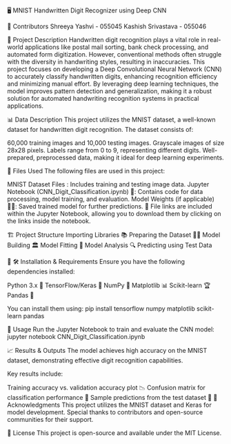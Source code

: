 🖥️ MNIST Handwritten Digit Recognizer using Deep CNN 

👥 Contributors Shreeya Yashvi - 055045 Kashish Srivastava - 055046 

📌 Project Description Handwritten digit recognition plays a vital role in real-world applications like postal mail sorting, bank check processing, and automated form digitization. However, conventional methods often struggle with the diversity in handwriting styles, resulting in inaccuracies. This project focuses on developing a Deep Convolutional Neural Network (CNN) to accurately classify handwritten digits, enhancing recognition efficiency and minimizing manual effort. By leveraging deep learning techniques, the model improves pattern detection and generalization, making it a robust solution for automated handwriting recognition systems in practical applications.

📊 Data Description This project utilizes the MNIST dataset, a well-known dataset for handwritten digit recognition. The dataset consists of:

60,000 training images and 10,000 testing images. Grayscale images of size 28x28 pixels. Labels range from 0 to 9, representing different digits. Well-prepared, preprocessed data, making it ideal for deep learning experiments. 

📂 Files Used The following files are used in this project:

MNIST Dataset Files : Includes training and testing image data. Jupyter Notebook (CNN_Digit_Classification.ipynb) 📓: Contains code for data processing, model training, and evaluation. Model Weights (if applicable) 🏋️‍♂️: Saved trained model for further predictions. 🔗 File links are included within the Jupyter Notebook, allowing you to download them by clicking on the links inside the notebook.

🏗️ Project Structure Importing Libraries 
📚 Preparing the Dataset 
🏋️‍♂️ Model Building 
🏛️ Model Fitting 
🎯 Model Analysis 
🔍 Predicting using Test Data 

🔢 🛠️ Installation & Requirements Ensure you have the following dependencies installed:

Python 3.x 🐍 TensorFlow/Keras 🤖 NumPy 🔢 Matplotlib 📊 Scikit-learn 🏆 Pandas 📑 

You can install them using:
pip install tensorflow numpy matplotlib scikit-learn pandas 

🚀 Usage Run the Jupyter Notebook to train and evaluate the CNN model:
jupyter notebook CNN_Digit_Classification.ipynb

📈 Results & Outputs The model achieves high accuracy on the MNIST dataset, demonstrating effective digit recognition capabilities. 

Key results include:

Training accuracy vs. validation accuracy plot 
📉 Confusion matrix for classification performance 
🔳 Sample predictions from the test dataset 
🔢 🙌 Acknowledgments This project utilizes the MNIST dataset and Keras for model development. Special thanks to contributors and open-source communities for their support.

📝 License This project is open-source and available under the MIT License.

